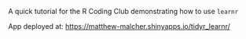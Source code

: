 A quick tutorial for the R Coding Club demonstrating how to use `learnr`

App deployed at: https://matthew-malcher.shinyapps.io/tidyr_learnr/
